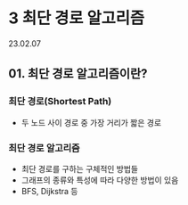 # 3 최단 경로 알고리즘

23.02.07

## 01. 최단 경로 알고리즘이란?

### 최단 경로(Shortest Path)
- 두 노드 사이 경로 중 가장 거리가 짧은 경로

### 최단 경로 알고리즘
- 최단 경로를 구하는 구체적인 방법들
- 그래프의 종류와 특성에 따라 다양한 방법이 있음
- BFS, Dijkstra 등
